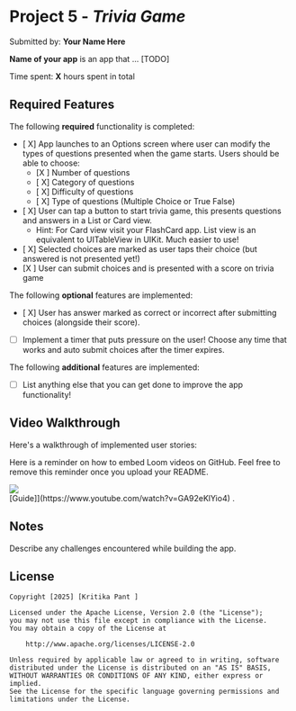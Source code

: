 # Project 5 - *Trivia Game*

Submitted by: **Your Name Here**

**Name of your app** is an app that ... [TODO] 

Time spent: **X** hours spent in total

## Required Features

The following **required** functionality is completed:

- [ X] App launches to an Options screen where user can modify the types of questions presented when the game starts. Users should be able to choose:
  - [X ] Number of questions
  - [ X] Category of questions
  - [ X] Difficulty of questions
  - [ X] Type of questions (Multiple Choice or True False)
- [ X] User can tap a button to start trivia game, this presents questions and answers in a List or Card view.
  - Hint: For Card view visit your FlashCard app. List view is an equivalent to UITableView in UIKit. Much easier to use!
- [ X] Selected choices are marked as user taps their choice (but answered is not presented yet!)
- [X ] User can submit choices and is presented with a score on trivia game
 
The following **optional** features are implemented:

- [ X] User has answer marked as correct or incorrect after submitting choices (alongside their score).
- [ ] Implement a timer that puts pressure on the user! Choose any time that works and auto submit choices after the timer expires. 

The following **additional** features are implemented:

- [ ] List anything else that you can get done to improve the app functionality!

## Video Walkthrough

Here's a walkthrough of implemented user stories:

Here is a reminder on how to embed Loom videos on GitHub. Feel free to remove this reminder once you upload your README. 
<div>
    <a href="https://www.loom.com/share/e6bcc8d9a9c54dc7ba28978efc3f0a3e">
      <img style="max-width:300px;" src="https://cdn.loom.com/sessions/thumbnails/e6bcc8d9a9c54dc7ba28978efc3f0a3e-086f39f0a484b5ff-full-play.gif">
    </a>
  </div>
[Guide]](https://www.youtube.com/watch?v=GA92eKlYio4) .

## Notes

Describe any challenges encountered while building the app.

## License

    Copyright [2025] [Kritika Pant ] 

    Licensed under the Apache License, Version 2.0 (the "License");
    you may not use this file except in compliance with the License.
    You may obtain a copy of the License at

        http://www.apache.org/licenses/LICENSE-2.0

    Unless required by applicable law or agreed to in writing, software
    distributed under the License is distributed on an "AS IS" BASIS,
    WITHOUT WARRANTIES OR CONDITIONS OF ANY KIND, either express or implied.
    See the License for the specific language governing permissions and
    limitations under the License.
